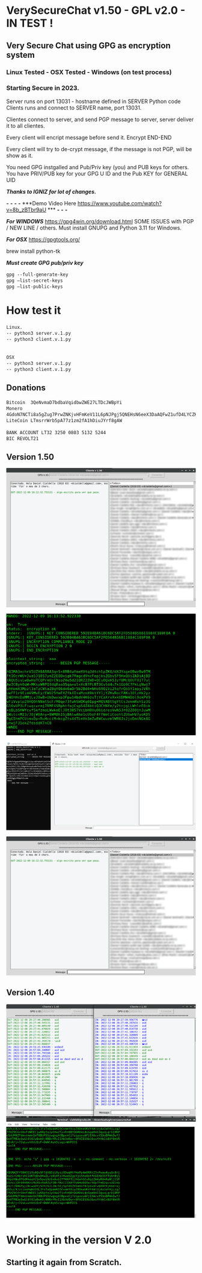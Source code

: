 # VerySecureChat v1.50 - GPL v2.0 - IN TEST !
## Very Secure Chat using GPG as encryption system
### Linux Tested - OSX Tested - Windows (on test process)
### Starting Secure in 2023.


Server runs on port 13031 - hostname defined in SERVER Python code
Clients runs and connect to SERVER name, port 13031.

Clientes connect to server, and send PGP message to server, server deliver it to all clientes.

Every client will encript message before send it. Encrypt END-END

Every client will try to de-crypt message, if the message is not PGP, will be show as it.

You need GPG instgalled and Pub/Priv key (you) and PUB keys for others.
You have PRIV/PUB key for your GPG U ID and the Pub KEY for GENERAL UID

***Thanks to IGNIZ for lot of changes.***

***-***
***-***
***-***
***-***
***Demo Video Here https://www.youtube.com/watch?v=8b_zBTbr9aU ***
***-***
***-***
***-***

***For WINDOWS***
https://gpg4win.org/download.html
SOME ISSUES with PGP / NEW LINE / others.
Must install GNUPG and Python 3.11 for Windows.

***For OSX***
https://gpgtools.org/

brew install python-tk

***Must create GPG pub/priv key***
```
gpg --full-generate-key
gpg –list-secret-keys
gpg –list-public-keys
```


# How test it 
```
Linux.
-- python3 server.v.1.py
-- python3 client.v.1.py


OSX
-- python3 server.v.1.py
-- python3 client.v.1.py
```


## Donations
```
Bitcoin  3QeNvmaD7bdbaVqidbwZWE27LTDcJWBpYi
Monero   4GdoN7NCTi8a5gZug7PrwZNKjvHFmKeV11L6pNJPgj5QNEHsN6eeX3DaAQFwZ1ufD4LYCZKArktt113W7QjWvQ7CW9WdUe986hCBQ4nivK
LiteCoin LTmsrrWrb5pA77z1zm2fA1hDiuJYrf8gAW

BANK ACCOUNT LT32 3250 0803 5132 5244
BIC REVOLT21
```

## Version 1.50
![My Image](imagev1.50.png)

![Messages](imagev1.50b.png)

![Windows Test](imagev1.50win.png)

[![Watch the video](imagev1.50.png)]([[https://youtu.be/vt5fpE0bzSY](https://www.youtube.com/watch?v=8b_zBTbr9aU)](https://www.youtube.com/watch?v=8b_zBTbr9aU))



## Version 1.40
![My Image](image.png)


# Working in the version V 2.0
## Starting it again from Scratch.

